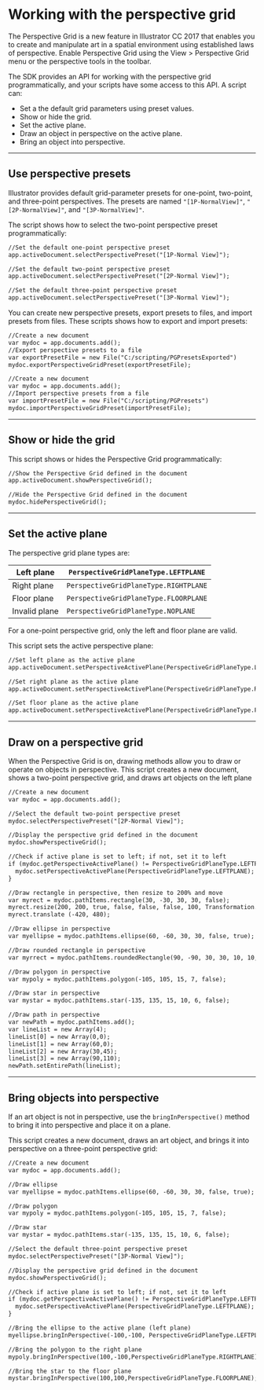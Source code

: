 <a id="scriptingjavascript-perspectivegrid"></a>

# Working with the perspective grid

The Perspective Grid is a new feature in lllustrator CC 2017 that enables you to create and manipulate art in a spatial environment using established laws of perspective. Enable Perspective Grid using the View > Perspective Grid menu or the perspective tools in the toolbar.

The SDK provides an API for working with the perspective grid programmatically, and your scripts have some access to this API. A script can:

- Set a the default grid parameters using preset values.
- Show or hide the grid.
- Set the active plane.
- Draw an object in perspective on the active plane.
- Bring an object into perspective.

---

## Use perspective presets

Illustrator provides default grid-parameter presets for one-point, two-point, and three-point perspectives. The presets are named `"[1P-NormalView]"`, `"[2P-NormalView]"`, and `"[3P-NormalView]"`.

The script shows how to select the two-point perspective preset programmatically:

```default
//Set the default one-point perspective preset
app.activeDocument.selectPerspectivePreset("[1P-Normal View]");

//Set the default two-point perspective preset
app.activeDocument.selectPerspectivePreset("[2P-Normal View]");

//Set the default three-point perspective preset
app.activeDocument.selectPerspectivePreset("[3P-Normal View]");
```

You can create new perspective presets, export presets to files, and import presets from files. These scripts shows how to export and import presets:

```default
//Create a new document
var mydoc = app.documents.add();
//Export perspective presets to a file
var exportPresetFile = new File("C:/scripting/PGPresetsExported")
mydoc.exportPerspectiveGridPreset(exportPresetFile);

//Create a new document
var mydoc = app.documents.add();
//Import perspective presets from a file
var importPresetFile = new File("C:/scripting/PGPresets")
mydoc.importPerspectiveGridPreset(importPresetFile);
```

---

## Show or hide the grid

This script shows or hides the Perspective Grid programmatically:

```default
//Show the Perspective Grid defined in the document
app.activeDocument.showPerspectiveGrid();

//Hide the Perspective Grid defined in the document
mydoc.hidePerspectiveGrid();
```

---

## Set the active plane

The perspective grid plane types are:

| Left plane    | `PerspectiveGridPlaneType.LEFTPLANE`   |
|---------------|----------------------------------------|
| Right plane   | `PerspectiveGridPlaneType.RIGHTPLANE`  |
| Floor plane   | `PerspectiveGridPlaneType.FLOORPLANE`  |
| Invalid plane | `PerspectiveGridPlaneType.NOPLANE`     |

For a one-point perspective grid, only the left and floor plane are valid.

This script sets the active perspective plane:

```default
//Set left plane as the active plane
app.activeDocument.setPerspectiveActivePlane(PerspectiveGridPlaneType.LEFTPLANE);

//Set right plane as the active plane
app.activeDocument.setPerspectiveActivePlane(PerspectiveGridPlaneType.RIGHTPLANE);

//Set floor plane as the active plane
app.activeDocument.setPerspectiveActivePlane(PerspectiveGridPlaneType.FLOORPLANE);
```

---

## Draw on a perspective grid

When the Perspective Grid is on, drawing methods allow you to draw or operate on objects in perspective. This script creates a new document, shows a two-point perspective grid, and draws art objects on the left
plane

```default
//Create a new document
var mydoc = app.documents.add();

//Select the default two-point perspective preset
mydoc.selectPerspectivePreset("[2P-Normal View]");

//Display the perspective grid defined in the document
mydoc.showPerspectiveGrid();

//Check if active plane is set to left; if not, set it to left
if (mydoc.getPerspectiveActivePlane() != PerspectiveGridPlaneType.LEFTPLANE) {
  mydoc.setPerspectiveActivePlane(PerspectiveGridPlaneType.LEFTPLANE);
}

//Draw rectangle in perspective, then resize to 200% and move
var myrect = mydoc.pathItems.rectangle(30, -30, 30, 30, false);
myrect.resize(200, 200, true, false, false, false, 100, Transformation.TOPLEFT);
myrect.translate (-420, 480);

//Draw ellipse in perspective
var myellipse = mydoc.pathItems.ellipse(60, -60, 30, 30, false, true);

//Draw rounded rectangle in perspective
var myrrect = mydoc.pathItems.roundedRectangle(90, -90, 30, 30, 10, 10, false);

//Draw polygon in perspective
var mypoly = mydoc.pathItems.polygon(-105, 105, 15, 7, false);

//Draw star in perspective
var mystar = mydoc.pathItems.star(-135, 135, 15, 10, 6, false);

//Draw path in perspective
var newPath = mydoc.pathItems.add();
var lineList = new Array(4);
lineList[0] = new Array(0,0);
lineList[1] = new Array(60,0);
lineList[2] = new Array(30,45);
lineList[3] = new Array(90,110);
newPath.setEntirePath(lineList);
```

---

## Bring objects into perspective

If an art object is not in perspective, use the `bringInPerspective()` method to bring it into perspective and place it on a plane.

This script creates a new document, draws an art object, and brings it into perspective on a three-point perspective grid:

```default
//Create a new document
var mydoc = app.documents.add();

//Draw ellipse
var myellipse = mydoc.pathItems.ellipse(60, -60, 30, 30, false, true);

//Draw polygon
var mypoly = mydoc.pathItems.polygon(-105, 105, 15, 7, false);

//Draw star
var mystar = mydoc.pathItems.star(-135, 135, 15, 10, 6, false);

//Select the default three-point perspective preset
mydoc.selectPerspectivePreset("[3P-Normal View]");

//Display the perspective grid defined in the document
mydoc.showPerspectiveGrid();

//Check if active plane is set to left; if not, set it to left
if (mydoc.getPerspectiveActivePlane() != PerspectiveGridPlaneType.LEFTPLANE) {
  mydoc.setPerspectiveActivePlane(PerspectiveGridPlaneType.LEFTPLANE);
}

//Bring the ellipse to the active plane (left plane)
myellipse.bringInPerspective(-100,-100, PerspectiveGridPlaneType.LEFTPLANE);

//Bring the polygon to the right plane
mypoly.bringInPerspective(100,-100,PerspectiveGridPlaneType.RIGHTPLANE);

//Bring the star to the floor plane
mystar.bringInPerspective(100,100,PerspectiveGridPlaneType.FLOORPLANE);
```
